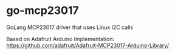 # go-mcp23017

GoLang MCP23017 driver that uses Linux I2C calls

Based on Adafruit Arduino Implementation: https://github.com/adafruit/Adafruit-MCP23017-Arduino-Library/
